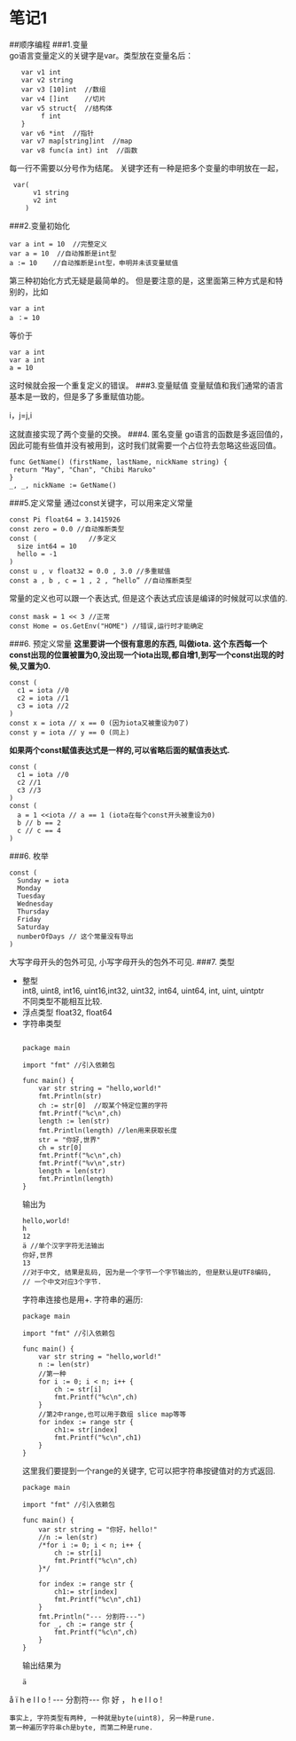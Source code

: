 # 笔记1

##顺序编程
###1.变量  
go语言变量定义的关键字是var。类型放在变量名后：  
```
   var v1 int
   var v2 string
   var v3 [10]int  //数组
   var v4 []int    //切片
   var v5 struct{  //结构体
        f int
   }              
   var v6 *int  //指针
   var v7 map[string]int  //map
   var v8 func(a int) int  //函数
```
每一行不需要以分号作为结尾。
关键字还有一种是把多个变量的申明放在一起，
```
 var(
      v1 string
      v2 int
    )
```
###2.变量初始化  
```
var a int = 10  //完整定义
var a = 10  //自动推断是int型
a := 10    //自动推断是int型，申明并未该变量赋值
```
第三种初始化方式无疑是最简单的。
但是要注意的是，这里面第三种方式是和特别的，比如
```
var a int
a ：= 10
```
等价于
```
var a int
var a int
a = 10
```
这时候就会报一个重复定义的错误。
###3.变量赋值
变量赋值和我们通常的语言基本是一致的，但是多了多重赋值功能。

i，j=j,i

这就直接实现了两个变量的交换。
###4. 匿名变量
go语言的函数是多返回值的，因此可能有些值并没有被用到，这时我们就需要一个占位符去忽略这些返回值。
```
func GetName() (firstName, lastName, nickName string) {
 return "May", "Chan", "Chibi Maruko"
}
_, _, nickName := GetName()
```
###5.定义常量
通过const关键字，可以用来定义常量
```
const Pi float64 = 3.1415926
const zero = 0.0 //自动推断类型
const (             //多定义
  size int64 = 10
  hello = -1
)
const u , v float32 = 0.0 , 3.0 //多重赋值
const a , b , c = 1 , 2 , “hello” //自动推断类型
```
常量的定义也可以跟一个表达式, 但是这个表达式应该是编译的时候就可以求值的.
```
const mask = 1 << 3 //正常
const Home = os.GetEnv("HOME") //错误,运行时才能确定
```
###6. 预定义常量
**这里要讲一个很有意思的东西, 叫做iota.
这个东西每一个const出现的位置被置为0,没出现一个iota出现,都自增1,到写一个const出现的时候,又置为0.**
```
const (
  c1 = iota //0
  c2 = iota //1
  c3 = iota //2
)
const x = iota // x == 0 (因为iota又被重设为0了)
const y = iota // y == 0 (同上)
```
**如果两个const赋值表达式是一样的,可以省略后面的赋值表达式.**
```
const (
  c1 = iota //0
  c2 //1
  c3 //3
)
const (
  a = 1 <<iota // a == 1 (iota在每个const开头被重设为0)
  b // b == 2
  c // c == 4
)
```
###6. 枚举
```
const (
  Sunday = iota
  Monday
  Tuesday
  Wednesday
  Thursday
  Friday
  Saturday
  numberOfDays // 这个常量没有导出
)
```
大写字母开头的包外可见, 小写字母开头的包外不可见.
###7. 类型
- 整型  
  int8, uint8, int16, uint16,int32, uint32, int64, uint64, int, uint, uintptr  
  不同类型不能相互比较.
- 浮点类型
  float32, float64
- 字符串类型  
  ```
      
  package main

  import "fmt" //引入依赖包

  func main() {
      var str string = "hello,world!"
      fmt.Println(str)
      ch := str[0]  //取某个特定位置的字符
      fmt.Printf("%c\n",ch)
      length := len(str)
      fmt.Println(length) //len用来获取长度
      str = "你好,世界"
      ch = str[0]
      fmt.Printf("%c\n",ch)
      fmt.Printf("%v\n",str)
      length = len(str)
      fmt.Println(length)
  }
  ```
  输出为
  ```
  hello,world!
  h
  12
  ä //单个汉字字符无法输出
  你好,世界
  13
  //对于中文, 结果是乱码, 因为是一个字节一个字节输出的, 但是默认是UTF8编码, 
  // 一个中文对应3个字节.

  ```
  字符串连接也是用+.
  字符串的遍历:
  ```
  package main

  import "fmt" //引入依赖包

  func main() {
      var str string = "hello,world!"
      n := len(str)
      //第一种
      for i := 0; i < n; i++ {
          ch := str[i]
          fmt.Printf("%c\n",ch)
      }
      //第2中range,也可以用于数组 slice map等等
      for index := range str {
          ch1:= str[index]
          fmt.Printf("%c\n",ch1)
      }
  }
  ```
  这里我们要提到一个range的关键字, 它可以把字符串按键值对的方式返回.
  ```
  package main

  import "fmt" //引入依赖包

  func main() {
      var str string = "你好，hello!"
      //n := len(str)
      /*for i := 0; i < n; i++ {
          ch := str[i]
          fmt.Printf("%c\n",ch)
      }*/

      for index := range str {
          ch1:= str[index]
          fmt.Printf("%c\n",ch1)
      }
      fmt.Println("--- 分割符---")
      for _, ch := range str {
          fmt.Printf("%c\n",ch)
      }
  }
  ```
  输出结果为
  ```
  ä
å
ï
h
e
l
l
o
!
--- 分割符---
你
好
，
h
e
l
l
o
!

  ```
  事实上, 字符类型有两种, 一种就是byte(uint8), 另一种是rune.   
  第一种遍历字符串ch是byte, 而第二种是rune.
  